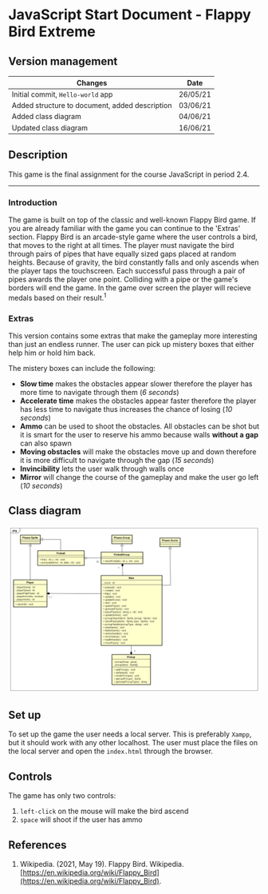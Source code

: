# JavaScript Start Document - Flappy Bird Extreme

## Version management

|     Changes     |   Date   |
|-----------------| -------- |
| Initial commit, `Hello-world` app                | 26/05/21 |
| Added structure to document, added description   | 03/06/21 |
| Added class diagram                              | 04/06/21 |
| Updated class diagram                            | 16/06/21 |

## Description

This game is the final assignment for the course JavaScript in period 2.4.

---

### __Introduction__

The game is built on top of the classic and well-known Flappy Bird game. If you are already familiar with the game you can continue to the 'Extras' section. Flappy Bird is an arcade-style game where the user controls a bird, that moves to the right at all times. The player must navigate the bird through pairs of pipes that have equally sized gaps placed at random heights. Because of gravity, the bird constantly falls and only ascends when the player taps the touchscreen. Each successful pass through a pair of pipes awards the player one point. Colliding with a pipe or the game's borders will end the game. In the game over screen the player will recieve medals based on their result.<sup>1</sup>

### __Extras__

This version contains some extras that make the gameplay more interesting than just an endless runner. The user can pick up mistery boxes that either help him or hold him back.

The mistery boxes can include the following:

- __Slow time__ makes the obstacles appear slower therefore the player has more time to navigate through them (_6 seconds_)
- __Accelerate time__ makes the obstacles appear faster therefore the player has less time to navigate thus increases the chance of losing (_10 seconds_)
- __Ammo__ can be used to shoot the obstacles. All obstacles can be shot but it is smart for the user to reserve his ammo because walls __without a gap__ can also spawn
- __Moving obstacles__ will make the obstacles move up and down therefore it is more difficult to navigate through the gap (_15 seconds_)
- __Invincibility__ lets the user walk through walls once
- __Mirror__ will change the course of the gameplay and make the user go left (_10 seconds_)

## Class diagram

![Class diagram](c-drm.png?raw=true "Class diagram")

## Set up

To set up the game the user needs a local server. This is preferably `Xampp`, but it should work with any other localhost. The user must place the files on the local server and open the `index.html` through the browser.

## Controls

The game has only two controls:

1. `left-click` on the mouse will make the bird ascend
2. `space` will shoot if the user has ammo

## References

1. Wikipedia. (2021, May 19). Flappy Bird. Wikipedia. [https://en.wikipedia.org/wiki/Flappy_Bird](https://en.wikipedia.org/wiki/Flappy_Bird).
